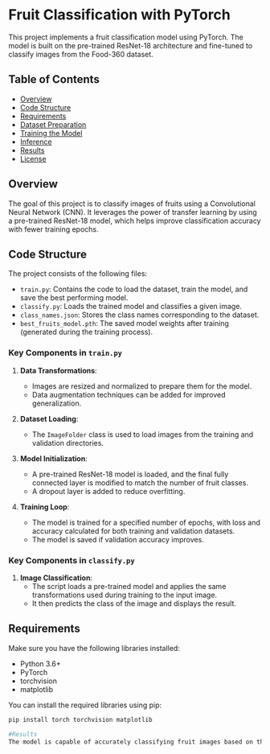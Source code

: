 # Fruit Classification with PyTorch

This project implements a fruit classification model using PyTorch. The model is built on the pre-trained ResNet-18 architecture and fine-tuned to classify images from the Food-360 dataset. 

## Table of Contents

- [Overview](#overview)
- [Code Structure](#code-structure)
- [Requirements](#requirements)
- [Dataset Preparation](#dataset-preparation)
- [Training the Model](#training-the-model)
- [Inference](#inference)
- [Results](#results)
- [License](#license)

## Overview

The goal of this project is to classify images of fruits using a Convolutional Neural Network (CNN). It leverages the power of transfer learning by using a pre-trained ResNet-18 model, which helps improve classification accuracy with fewer training epochs.

## Code Structure

The project consists of the following files:

- `train.py`: Contains the code to load the dataset, train the model, and save the best performing model.
- `classify.py`: Loads the trained model and classifies a given image.
- `class_names.json`: Stores the class names corresponding to the dataset.
- `best_fruits_model.pth`: The saved model weights after training (generated during the training process).

### Key Components in `train.py`

1. **Data Transformations**:
   - Images are resized and normalized to prepare them for the model.
   - Data augmentation techniques can be added for improved generalization.

2. **Dataset Loading**:
   - The `ImageFolder` class is used to load images from the training and validation directories.

3. **Model Initialization**:
   - A pre-trained ResNet-18 model is loaded, and the final fully connected layer is modified to match the number of fruit classes.
   - A dropout layer is added to reduce overfitting.

4. **Training Loop**:
   - The model is trained for a specified number of epochs, with loss and accuracy calculated for both training and validation datasets.
   - The model is saved if validation accuracy improves.

### Key Components in `classify.py`

1. **Image Classification**:
   - The script loads a pre-trained model and applies the same transformations used during training to the input image.
   - It then predicts the class of the image and displays the result.

## Requirements

Make sure you have the following libraries installed:

- Python 3.6+
- PyTorch
- torchvision
- matplotlib

You can install the required libraries using pip:
```bash
pip install torch torchvision matplotlib

#Results
The model is capable of accurately classifying fruit images based on the training dataset. The results can be evaluated using validation accuracy metrics, which are printed during the training process.


